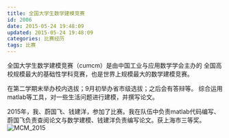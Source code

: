 ```yaml
---
title: 全国大学生数学建模竞赛
id: 2006
date: 2015-05-24 19:48:09
updated: 2015-05-24 19:48:09
categories: 比赛经历
tags: 比赛
---
```


全国大学生数学建模竞赛（cumcm）是由中国工业与应用数学学会主办的 全国高校规模最大的基础性学科竞赛，也是世界上规模最大的数学建模竞赛。
<!--more-->
在第二学期末举办校内选拔；9月初举办省市级选拔；之后会有答辩等。
综合运用matlab等工具，对一些生活问题进行建模，并撰写论文。

2015年，我、蔚国飞、钱建洋，参加了比赛。我在队伍中负责matlab代码编写、蔚国飞负责查阅论文与数学建模、钱建洋负责编写论文。获上海市三等奖。
![MCM_2015](/img/match/MCM_2015.jpg)
